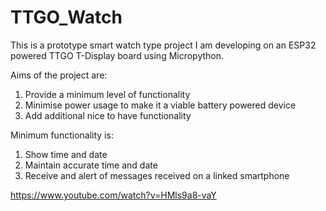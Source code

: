 # TTGO_Watch

This is a prototype smart watch type project I am developing on an ESP32 powered TTGO T-Display board using Micropython.

Aims of the project are:
  1. Provide a minimum level of functionality
  2. Minimise power usage to make it a viable battery powered device
  3. Add additional nice to have functionality

Minimum functionality is:
  1. Show time and date
  2. Maintain accurate time and date
  3. Receive and alert of messages received on a linked smartphone

https://www.youtube.com/watch?v=HMls9a8-vaY
